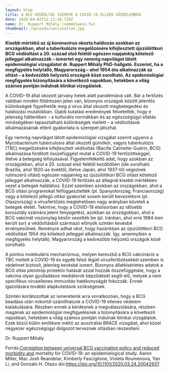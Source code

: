 ```yaml
---
layout: blog
title: A BCG VÉDŐOLTÁS SZEREPE A COVID-19 ELLENI KÜZDELEMBEN
date: 2020-04-02T12:13:18.720Z
name: Dr. Ruppert Mihály (semmelweis.hu)
thumbnail: /uploads/vaccination.jpg
---
```

**Kisebb mértékű az új koronavírus okozta halálozás azokban az országokban, ahol a tuberkulózis megelőzésére kifejlesztett újszülöttkori BCG védőoltást a 20. század első felétől egészen napjainkig kötelező jelleggel alkalmazzák – ismertet egy nemrég napvilágot látott epidemiológiai vizsgálatot dr. Ruppert Mihály PhD-hallgató. Eszerint, ha a megfigyelés helytálló, Magyarország – ahol 1954 óta alkalmazzák az oltást – a kedvezőbb helyzetű országok közé sorolható. Az epidemiológiai megfigyelés bizonyítására a következő napokban, hetekben a világ számos pontján indulnak klinikai vizsgálatok.**

A COVID-19 által okozott járvány hetek alatt pandémiává vált. Bár a fertőzés valóban minden földrészen jelen van, bizonyos országok között jelentős különbségek figyelhetők meg a vírus által okozott megbetegedési és halálozási mutatókban. Újabb kutatási eredmények felvetették, hogy e jelenség hátterében – a kulturális normákban és az egészségügyi ellátás minőségében tapasztalható különbségek mellett – a védőoltások alkalmazásának eltérő gyakorlata is szerepet játszhat.

Egy nemrég napvilágot látott epidemiológiai vizsgálat szerint ugyanis a Mycobacterium tuberculosis által okozott gümőkór, vagyis tuberkulózis (TBC) megelőzésére kifejlesztett védőoltás (Bacille Calmette-Guérin, BCG) alkalmazása fordított összefüggést mutat a COVID-19 fertőzöttséggel, illetve a betegség lefolyásával. Figyelemfelkeltő adat, hogy azokban az országokban, ahol a 20. század első felétől kezdődően (ide sorolható Brazília, ahol 1920-as évektől, illetve Japán, ahol 1937-től végeznek rutinszerű oltást) egészen napjainkig az újszülöttkori BCG oltást kötelező jelleggel alkalmazzák, a COVID-19 fertőzés az átlagnál kisebb mértékben vezet a betegek halálához. Ezzel szemben azokban az országokban, ahol a BCG oltási programokat felfüggesztették (pl. Spanyolország, Franciaország) vagy a kötelező jellegű oltási gyakorlat sosem került bevezetésre (pl. Olaszország) a vírusfertőzés meglehetősen nagy arányban követeli a betegek életét. Tekintve, hogy a COVID-19 elsősorban az idősebb korosztály számára jelent fenyegetést, azokban az országokban, ahol a BCG vakcinát viszonylag későn vezették be (pl. Iránban, ahol erre 1984-ben került sor) a védőoltásból származó előnyök szintén kevésbé érvényesülnek. Reményre adhat okot, hogy hazánkban az újszülöttkori BCG védőoltást 1954 óta kötelező jelleggel alkalmazzák. Így, amennyiben a megfigyelés helytálló, Magyarország a kedvezőbb helyzetű országok közé sorolható.

A pontos molekuláris mechanizmus, melyen keresztül a BCG vakcináció a TBC mellett a COVID-19 és egyéb felső légúti vírusfertőzésekkel szemben is védelmet biztosít, jelenleg kevésbé ismert. Bizonyos állatkísérletes adatok a BCG oltás pleiotróp protektív hatását azzal hozzák összefüggésbe, hogy a vakcina olyan gyulladásos mediátorok képződését segíti elő, melyek a nem specifikus vírusellenes immunitás hatékonyságát fokozzák. Ennek igazolására további alapkutatások szükségesek.

Szintén korlátozottak az ismereteink arra vonatkozóan, hogy a BCG beadása után mikortól számíthatunk a COVID-19 ellenes védelem kialakulására. Részben ennek a kérdésnek a megválaszolására, részben magának az epidemiológiai megfigyelésnek a bizonyítására a következő napokban, hetekben a világ számos pontján indulnak klinikai vizsgálatok. Ezek közül külön említésre méltó az ausztráliai BRACE vizsgálat, ahol közel négyezer egészségügyi dolgozót terveznek oltásban részesíteni.

Dr. Ruppert Mihály

Forrás:[Correlation between universal BCG vaccination policy and reduced morbidity and](https://www.medrxiv.org/content/10.1101/2020.03.24.20042937v1)
mortality for COVID-19: an epidemiological study. Aaron Miller, Mac Josh Reandelar, Kimberly Fasciglione, Violeta Roumenova, Yan Li, and Gonzalo H. Otazu
doi:https://doi.org/10.1101/2020.03.24.20042937.
